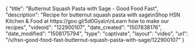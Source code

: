{
    "title": "Butternut Squash Pasta with Sage - Good Food Fast",
    "description": "Recipe for butternut squash pasta with sage\nShop HSN Kitchen & Food at https:\/\/goo.gl\/5d0Gya\n\nLearn how to make our recipes",
    "videoid": "122900107",
    "date_created": "1507838176",
    "date_modified": "1508175794",
    "type": "captivate",
    "layout": "video",
    "url": "\/v\/hsn-good-food-fast-butternut-squash-pasta-with-sage\/122900107"
}